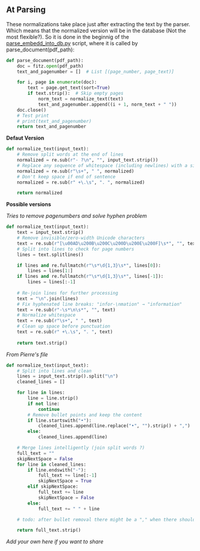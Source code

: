 ## At Parsing
These normalizations take place just after extracting the text by the parser. Which means that the normalized version will be in the database (Not the most flexible?). So it is done in the beginnig of the [parse_embedd_into_db.py](https://github.com/dc91/RAG/blob/main/parse_embedd_into_db.py) script, where it is called by parse_document(pdf_path):
 
```python
def parse_document(pdf_path):
    doc = fitz.open(pdf_path)
    text_and_pagenumber = []  # List [(page_number, page_text)]

    for i, page in enumerate(doc):
        text = page.get_text(sort=True)
        if text.strip():  # Skip empty pages
            norm_text = normalize_text(text)
            text_and_pagenumber.append((i + 1, norm_text + " "))
    doc.close()
    # Test print
    # print(text_and_pagenumber)
    return text_and_pagenumber
```

**Defaut Version**

```python
def normalize_text(input_text):
    # Remove split words at the end of lines
    normalized = re.sub(r"- ?\n", "", input_text.strip())
    # Replace any sequence of whitespace (including newlines) with a single space
    normalized = re.sub(r"\s+", " ", normalized)
    # Don't keep space if end of sentence
    normalized = re.sub(r" +\.\s", ". ", normalized)

    return normalized
```

**Possible versions**

*Tries to remove pagenumbers and solve hyphen problem*

```python
def normalize_text(input_text):
    text = input_text.strip()
    # Remove invisible/zero-width Unicode characters
    text = re.sub(r"[\u00AD\u200B\u200C\u200D\u200E\u200F]\s*", "", text)
    # Split into lines to check for page numbers
    lines = text.splitlines()

    if lines and re.fullmatch(r"\s*\d{1,3}\s*", lines[0]):
        lines = lines[1:]
    if lines and re.fullmatch(r"\s*\d{1,3}\s*", lines[-1]):
        lines = lines[:-1]
        
    # Re-join lines for further processing
    text = "\n".join(lines)
    # Fix hyphenated line breaks: "infor-\nmation" → "information"
    text = re.sub(r"-\s*\n\s*", "", text)
    # Normalize whitespace
    text = re.sub(r"\s+", " ", text)
    # Clean up space before punctuation
    text = re.sub(r" +\.\s", ". ", text)
    
    return text.strip()
```

*From Pierre's file*
```python
def normalize_text(input_text):
    # Split into lines and clean
    lines = input_text.strip().split("\n")
    cleaned_lines = []

    for line in lines:
        line = line.strip()
        if not line:
            continue
        # Remove bullet points and keep the content
        if line.startswith("•"):
            cleaned_lines.append(line.replace("•", "").strip() + ",")
        else:
            cleaned_lines.append(line)

    # Merge lines intelligently (join split words ?)
    full_text = ""
    skipNextSpace = False
    for line in cleaned_lines:
        if line.endswith("-"):
            full_text += line[:-1]
            skipNextSpace = True
        elif skipNextSpace:
            full_text += line
            skipNextSpace = False
        else:
            full_text += " " + line

    # todo: after bullet removal there might be a "," when there should be a "."

    return full_text.strip()
```
*Add your own here if you want to share*
